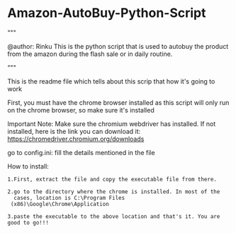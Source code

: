 # Amazon-AutoBuy-Python-Script

"""

@author: Rinku
This is the python script that is used to autobuy the product from the amazon during the flash sale
or in daily routine.

"""

This is the readme file which tells about this scrip that how it's going to work

First, you must have the chrome browser installed as this script will only run on the chrome browser, so make sure it's installed

Important Note:
    Make sure the chromium webdriver has installed.
    If not installed, here is the link you can download it: https://chromedriver.chromium.org/downloads

go to config.ini:
    fill the details mentioned in the file

How to install:

    1.First, extract the file and copy the executable file from there.

    2.go to the directory where the chrome is installed. In most of the
      cases, location is C:\Program Files
     (x86)\Google\Chrome\Application

    3.paste the executable to the above location and that's it. You are good to go!!!



